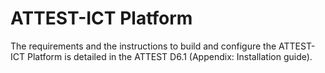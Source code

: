 # ATTEST-ICT Platform

The requirements and the instructions to build and configure the ATTEST-ICT Platform is detailed in the ATTEST D6.1
(Appendix: Installation guide).
